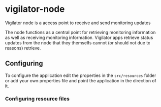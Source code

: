 # vigilator-node
Vigilator node is a access point to receive and send monitoring updates

The node functions as a central point for retrieving monitoring information as well as receiving monitoring information.
Vigilator apps retrieve status updates from the node that they themselfs cannot (or should not due to reasons) retrieve.

## Configuring

To configure the application edit the properties in the `src/resources` folder or add your own properties file and point the application in the direction of it.

### Configuring resource files